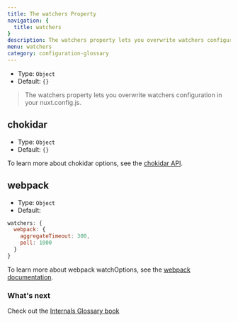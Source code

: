 ```yaml
---
title: The watchers Property
navigation: {
  title: watchers
}
description: The watchers property lets you overwrite watchers configuration.
menu: watchers
category: configuration-glossary
---
```


- Type: `Object`
- Default: `{}`

> The watchers property lets you overwrite watchers configuration in your nuxt.config.js.

## chokidar

- Type: `Object`
- Default: `{}`

To learn more about chokidar options, see the [chokidar API](https://github.com/paulmillr/chokidar#api).

## webpack

- Type: `Object`
- Default:

```js
watchers: {
  webpack: {
    aggregateTimeout: 300,
    poll: 1000
  }
}
```

To learn more about webpack watchOptions, see the [webpack documentation](https://webpack.js.org/configuration/watch/#watchoptions).

### What's next

<base-alert type="next">

Check out the [Internals Glossary book](/docs/2.x/internals-glossary/$nuxt)

</base-alert>
